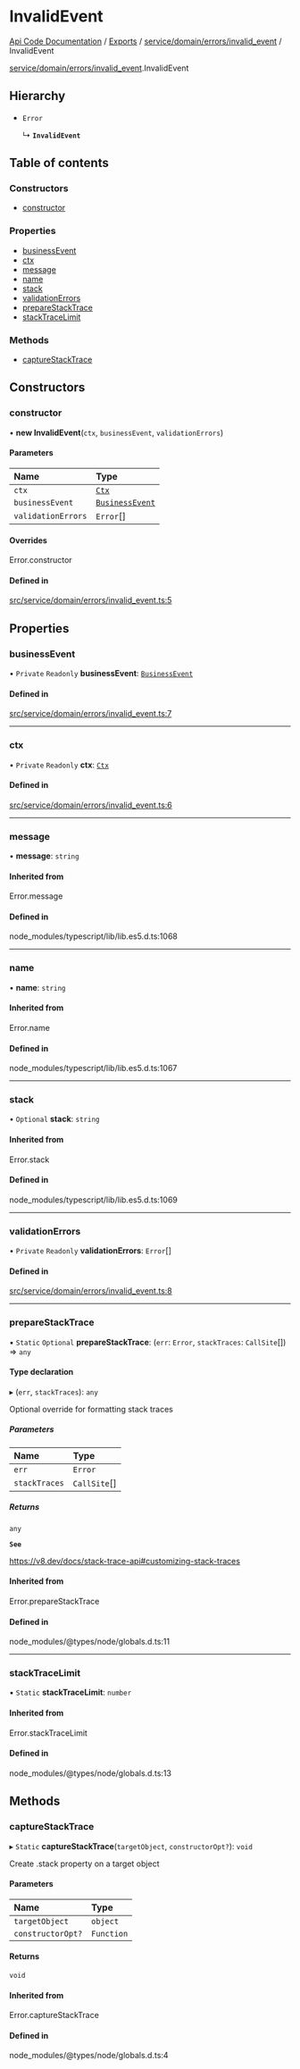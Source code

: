# InvalidEvent
 
[Api Code Documentation](../README.md) / [Exports](../modules.md) / [service/domain/errors/invalid\_event](../modules/service_domain_errors_invalid_event.md) / InvalidEvent

[service/domain/errors/invalid\_event](../modules/service_domain_errors_invalid_event.md).InvalidEvent

## Hierarchy

- `Error`

  ↳ **`InvalidEvent`**

## Table of contents

### Constructors

- [constructor](service_domain_errors_invalid_event.InvalidEvent.md#constructor)

### Properties

- [businessEvent](service_domain_errors_invalid_event.InvalidEvent.md#businessevent)
- [ctx](service_domain_errors_invalid_event.InvalidEvent.md#ctx)
- [message](service_domain_errors_invalid_event.InvalidEvent.md#message)
- [name](service_domain_errors_invalid_event.InvalidEvent.md#name)
- [stack](service_domain_errors_invalid_event.InvalidEvent.md#stack)
- [validationErrors](service_domain_errors_invalid_event.InvalidEvent.md#validationerrors)
- [prepareStackTrace](service_domain_errors_invalid_event.InvalidEvent.md#preparestacktrace)
- [stackTraceLimit](service_domain_errors_invalid_event.InvalidEvent.md#stacktracelimit)

### Methods

- [captureStackTrace](service_domain_errors_invalid_event.InvalidEvent.md#capturestacktrace)

## Constructors

### constructor

• **new InvalidEvent**(`ctx`, `businessEvent`, `validationErrors`)

#### Parameters

| Name | Type |
| :------ | :------ |
| `ctx` | [`Ctx`](../interfaces/lib_ctx.Ctx.md) |
| `businessEvent` | [`BusinessEvent`](../modules/service_domain_business_event.md#businessevent) |
| `validationErrors` | `Error`[] |

#### Overrides

Error.constructor

#### Defined in

[src/service/domain/errors/invalid_event.ts:5](https://github.com/openkfw/TruBudget/blob/40b449a/api/src/service/domain/errors/invalid_event.ts#L5)

## Properties

### businessEvent

• `Private` `Readonly` **businessEvent**: [`BusinessEvent`](../modules/service_domain_business_event.md#businessevent)

#### Defined in

[src/service/domain/errors/invalid_event.ts:7](https://github.com/openkfw/TruBudget/blob/40b449a/api/src/service/domain/errors/invalid_event.ts#L7)

___

### ctx

• `Private` `Readonly` **ctx**: [`Ctx`](../interfaces/lib_ctx.Ctx.md)

#### Defined in

[src/service/domain/errors/invalid_event.ts:6](https://github.com/openkfw/TruBudget/blob/40b449a/api/src/service/domain/errors/invalid_event.ts#L6)

___

### message

• **message**: `string`

#### Inherited from

Error.message

#### Defined in

node_modules/typescript/lib/lib.es5.d.ts:1068

___

### name

• **name**: `string`

#### Inherited from

Error.name

#### Defined in

node_modules/typescript/lib/lib.es5.d.ts:1067

___

### stack

• `Optional` **stack**: `string`

#### Inherited from

Error.stack

#### Defined in

node_modules/typescript/lib/lib.es5.d.ts:1069

___

### validationErrors

• `Private` `Readonly` **validationErrors**: `Error`[]

#### Defined in

[src/service/domain/errors/invalid_event.ts:8](https://github.com/openkfw/TruBudget/blob/40b449a/api/src/service/domain/errors/invalid_event.ts#L8)

___

### prepareStackTrace

▪ `Static` `Optional` **prepareStackTrace**: (`err`: `Error`, `stackTraces`: `CallSite`[]) => `any`

#### Type declaration

▸ (`err`, `stackTraces`): `any`

Optional override for formatting stack traces

##### Parameters

| Name | Type |
| :------ | :------ |
| `err` | `Error` |
| `stackTraces` | `CallSite`[] |

##### Returns

`any`

**`See`**

https://v8.dev/docs/stack-trace-api#customizing-stack-traces

#### Inherited from

Error.prepareStackTrace

#### Defined in

node_modules/@types/node/globals.d.ts:11

___

### stackTraceLimit

▪ `Static` **stackTraceLimit**: `number`

#### Inherited from

Error.stackTraceLimit

#### Defined in

node_modules/@types/node/globals.d.ts:13

## Methods

### captureStackTrace

▸ `Static` **captureStackTrace**(`targetObject`, `constructorOpt?`): `void`

Create .stack property on a target object

#### Parameters

| Name | Type |
| :------ | :------ |
| `targetObject` | `object` |
| `constructorOpt?` | `Function` |

#### Returns

`void`

#### Inherited from

Error.captureStackTrace

#### Defined in

node_modules/@types/node/globals.d.ts:4
